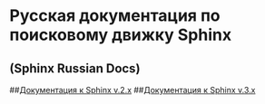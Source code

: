  # Русская документация по поисковому движку Sphinx
  ## (Sphinx Russian Docs)

  ##[Документация к Sphinx v.2.x](https://github.com/Psychosynthesis/SRD/blob/master/v.2.x.htm "Документация к Sphinx v.2.x")
  ##[Документация к Sphinx v.3.x](https://github.com/Psychosynthesis/SRD/blob/master/v.3.x.htm "Документация к Sphinx v.3.x")
